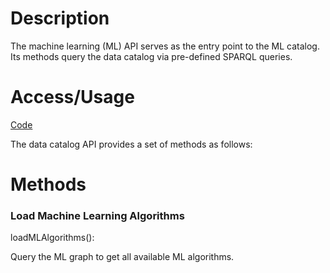 # Description

The machine learning (ML) API serves as the entry point to the ML catalog. Its methods query the data catalog via pre-defined SPARQL queries.

# Access/Usage

[Code](https://github.com/Simple-ML/RuntimeData/tree/main/api/simpleml/ml_catalog)

The data catalog API provides a set of methods as follows:

# Methods

### Load Machine Learning Algorithms

loadMLAlgorithms():

Query the ML graph to get all available ML algorithms.